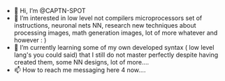 - 👋 Hi, I’m @CAPTN-SPOT
- 👀 I’m interested in low level not compilers microprocessors set of instructions, neuronal nets NN, research new techniques about processing images, math generation images, lot of more whatever and however : )
- 🌱 I’m currently learning some of my own developed syntax ( low level lang's you could said) that I still do not master perfectly despite having created them, some NN designs, lot of more....
- 📫 How to reach me messaging here 4 now....

<!---
CAPTN-SPOT/CAPTN-SPOT is a ✨ special ✨ repository because its `README.md` (this file) appears on your GitHub profile.
You can click the Preview link to take a look at your changes.
--->
